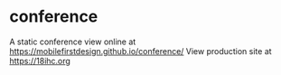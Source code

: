 # conference
A static conference
view online at https://mobilefirstdesign.github.io/conference/
View production site at https://18ihc.org
